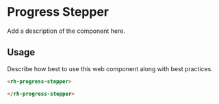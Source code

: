 # Progress Stepper
Add a description of the component here.

## Usage
Describe how best to use this web component along with best practices.

```html
<rh-progress-stepper>

</rh-progress-stepper>
```
